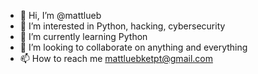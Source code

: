 - 👋 Hi, I’m @mattlueb
- 👀 I’m interested in Python, hacking, cybersecurity
- 🌱 I’m currently learning Python
- 💞️ I’m looking to collaborate on anything and everything
- 📫 How to reach me mattluebketpt@gmail.com

<!---
mattlueb/mattlueb is a ✨ special ✨ repository because its `README.md` (this file) appears on your GitHub profile.
You can click the Preview link to take a look at your changes.
--->
